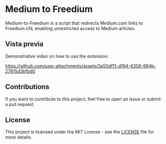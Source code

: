 # Medium to Freedium

Medium-to-Freedium is a script that redirects Medium.com links to Freedium.cfd, enabling unrestricted access to Medium articles.

## Vista previa

Demonstrative video on how to use the extension:

https://github.com/user-attachments/assets/3a50df11-d194-4358-994b-27815d3bfbd0

## Contributions
If you want to contribute to this project, feel free to open an issue or submit a pull request.

## License
This project is licensed under the MIT License - see the [LICENSE](LICENSE) file for more details.
